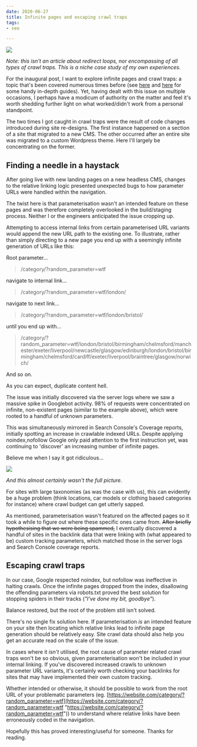 ```yaml
---
date: 2020-06-27
title: Infinite pages and escaping crawl traps
tags:
- seo

---
```

![](/images/992382641_115bd44a2d_c.jpg)

_Note: this isn't an article about redirect loops, nor encompassing of all types of crawl traps. This is a niche case study of my own experiences._

For the inaugural post, I want to explore infinite pages and crawl traps: a topic that's been covered numerous times before (see [here](https://www.contentkingapp.com/academy/crawler-traps/) and [here](https://www.advancedwebranking.com/blog/avoid-the-seo-spider-trap-how-to-get-out-of-a-sticky-situation/) for some handy in-depth guides). Yet, having dealt with this issue on multiple occasions, I perhaps have a modicum of authority on the matter and feel it's worth shedding further light on what worked/didn't work from a personal standpoint.

The two times I got caught in crawl traps were the result of code changes introduced during site re-designs. The first instance happened on a section of a site that migrated to a new CMS. The other occurred after an entire site was migrated to a custom Wordpress theme. Here I'll largely be concentrating on the former.

## Finding a needle in a haystack

After going live with new landing pages on a new headless CMS, changes to the relative linking logic presented unexpected bugs to how parameter URLs were handled within the navigation.

The twist here is that parameterisation wasn't an intended feature on these pages and was therefore completely overlooked in the build/staging process. Neither I or the engineers anticipated the issue cropping up.

Attempting to access internal links from certain parameterised URL variants would append the new URL path to the existing one. To illustrate, rather than simply directing to a new page you end up with a seemingly infinite generation of URLs like this:

Root parameter...

> /category/?random_parameter=wtf

navigate to internal link...

> /category/?random_parameter=wtf/london/

navigate to next link...

> /category/?random_parameter=wtf/london/bristol/

until you end up with...

> /category/?random_parameter=wtf/london/bristol/birmingham/chelmsford/manchester/exeter/liverpool/newcastle/glasgow/edinburgh/london/bristol/birmingham/chelmsford/cardiff/exeter/liverpool/braintree/glasgow/norwich/

And so on.

As you can expect, duplicate content hell.

The issue was initially discovered via the server logs where we saw a massive spike in Googlebot activity. 98% of requests were concentrated on infinite, non-existent pages (similar to the example above), which were rooted to a handful of unknown parameters.

This was simultaneously mirrored in Search Console's Coverage reports, initially spotting an increase in crawlable indexed URLs. Despite applying noindex,nofollow Google only paid attention to the first instruction yet, was continuing to 'discover' an increasing number of infinite pages.

Believe me when I say it got ridiculous...

![](/images/infinite-pages.png)

_And this almost certainly wasn't the full picture._

For sites with large taxonomies (as was the case with us), this can evidently be a huge problem (think locations, car models or clothing based categories for instance) where crawl budget can get utterly sapped.

As mentioned, parameterisation wasn't featured on the affected pages so it took a while to figure out where these specific ones came from. ~~After briefly hypothesising that we were being spammed,~~ I eventually discovered a handful of sites in the backlink data that were linking with (what appeared to be) custom tracking parameters, which matched those in the server logs and Search Console coverage reports.

## Escaping crawl traps

In our case, Google respected noindex, but nofollow was ineffective in halting crawls. Once the infinite pages dropped from the index, disallowing the offending parameters via robots.txt proved the best solution for stopping spiders in their tracks (_"I've done my bit, goodbye"_).

Balance restored, but the root of the problem still isn't solved.

There's no single fix solution here. If parameterisation _is_ an intended feature on your site then locating which relative links lead to infinite page generation should be relatively easy. Site crawl data should also help you get an accurate read on the scale of the issue.

In cases where it _isn't_ utilised, the root cause of parameter related crawl traps won't be so obvious, given parameterisation won't be included in your internal linking. If you've discovered increased crawls to unknown parameter URL variants, it's certainly worth checking your backlinks for sites that may have implemented their own custom tracking.

Whether intended or otherwise, it should be possible to work from the root URL of your problematic parameters (eg. [https://website.com/category/?random_parameter=wtf](https://website.com/category/?random_parameter=wtf "https://website.com/category/?random_parameter=wtf")) to understand where relative links have been erroneously coded in the navigation.

Hopefully this has proved interesting/useful for someone. Thanks for reading.